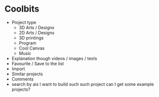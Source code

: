 # Coolbits

- Project type
  - 3D Arts / Designs
  - 2D Arts / Designs
  - 3D printings
  - Program
  - Cool Canvas
  - Music
- Explanation though videos / images / texts
- Favourite / Save to the list
- Import
- Similar projects
- Comments
- search by ais I want to build such such project can I get some example projects?
